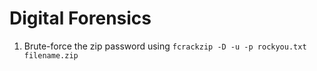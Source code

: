 # Digital Forensics



1. Brute-force the zip password using `fcrackzip -D -u -p rockyou.txt  filename.zip`

